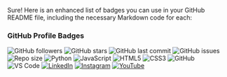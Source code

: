 Sure! Here is an enhanced list of badges you can use in your GitHub README file, including the necessary Markdown code for each:

### GitHub Profile Badges

  ![GitHub followers](https://img.shields.io/github/followers/TMHSDigital?style=social)
  ![GitHub stars](https://img.shields.io/github/stars/TMHSDigital?style=social)
  ![GitHub last commit](https://img.shields.io/github/last-commit/TMHSDigital/TMHSDigital)
  ![GitHub issues](https://img.shields.io/github/issues/TMHSDigital/TMHSDigital)
  ![Repo size](https://img.shields.io/github/repo-size/TMHSDigital/local-ai)
  ![Python](https://img.shields.io/badge/python-3.8-blue)
  ![JavaScript](https://img.shields.io/badge/JavaScript-F7DF1E?style=for-the-badge&logo=javascript&logoColor=black)
  ![HTML5](https://img.shields.io/badge/HTML5-E34F26?style=for-the-badge&logo=html5&logoColor=white)
  ![CSS3](https://img.shields.io/badge/CSS3-1572B6?style=for-the-badge&logo=css3&logoColor=white)
  ![GitHub](https://img.shields.io/badge/GitHub-181717?style=for-the-badge&logo=github&logoColor=white)
  ![VS Code](https://img.shields.io/badge/VS%20Code-007ACC?style=for-the-badge&logo=visual-studio-code&logoColor=white)
  [![LinkedIn](https://img.shields.io/badge/LinkedIn-0077B5?style=for-the-badge&logo=linkedin&logoColor=white)](https://www.linkedin.com/company/tm-hospitality-strategies/)
  [![Instagram](https://img.shields.io/badge/Instagram-E4405F?style=for-the-badge&logo=instagram&logoColor=white)](https://www.instagram.com/yourprofile/)
  [![YouTube](https://img.shields.io/badge/YouTube-FF0000?style=for-the-badge&logo=youtube&logoColor=white)](https://www.youtube.com/yourchannel/)
